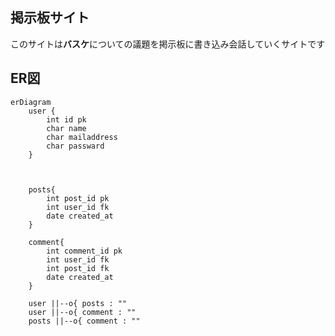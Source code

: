 ##  掲示板サイト

このサイトは**バスケ**についての議題を掲示板に書き込み会話していくサイトです

## ER図

```mermaid
erDiagram
    user {
        int id pk
        char name
        char mailaddress
        char passward
    }

    

    posts{
        int post_id pk
        int user_id fk
        date created_at
    }

    comment{
        int comment_id pk
        int user_id fk
        int post_id fk
        date created_at
    }

    user ||--o{ posts : ""
    user ||--o{ comment : ""
    posts ||--o{ comment : ""

```